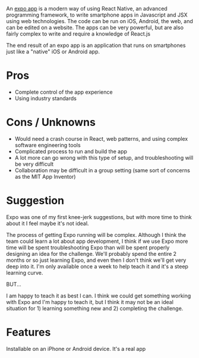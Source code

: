 An [expo app](https://expo.io/) is a modern way of using React Native, an advanced programming framework, to write smartphone apps in Javascript and JSX using web technologies. The code can be run on iOS, Android, the web, and can be edited on a website. The apps can be very powerful, but are also fairly complex to write and require a knowledge of React.js

The end result of an expo app is an application that runs on smartphones just like a "native" iOS or Android app.

# Pros

* Complete control of the app experience
* Using industry standards

# Cons / Unknowns

* Would need a crash course in React, web patterns, and using complex software engineering tools
* Complicated process to run and build the app
* A lot more can go wrong with this type of setup, and troubleshooting will be very difficult
* Collaboration may be difficult in a group setting (same sort of concerns as the MIT App Inventor)

# Suggestion

Expo was one of my first knee-jerk suggestions, but with more time to think about it I feel maybe it's not ideal.

The process of getting Expo running will be complex. Although I think the team could learn a lot about app development, I think if we use Expo more time will be spent troubleshooting Expo than will be spent properly designing an idea for the challenge. We'll probably spend the entire 2 months or so just learning Expo, and even then I don't think we'll get very deep into it. I'm only available once a week to help teach it and it's a steep learning curve.

BUT...

I am happy to teach it as best I can. I think we could get something working with Expo and I'm happy to teach it, but I think it may not be an ideal situation for 1) learning something new and 2) completing the challenge.

# Features

Installable on an iPhone or Android device. It's a real app
